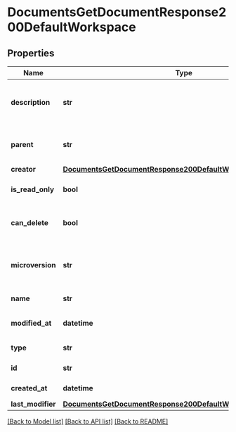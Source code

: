 # DocumentsGetDocumentResponse200DefaultWorkspace

## Properties
Name | Type | Description | Notes
------------ | ------------- | ------------- | -------------
**description** | **str** | User-provided description of workspace | [optional] 
**parent** | **str** | ID of workspace&#39;s parent version | [optional] 
**creator** | [**DocumentsGetDocumentResponse200DefaultWorkspaceCreator**](DocumentsGetDocumentResponse200DefaultWorkspaceCreator.md) |  | [optional] 
**is_read_only** | **bool** | Whether workspace is read-only | [optional] 
**can_delete** | **bool** | Whether workspace can be deleted | [optional] 
**microversion** | **str** | Current document microversion ID of workspace | [optional] 
**name** | **str** | name of workspace | [optional] 
**modified_at** | **datetime** | Last modification date | [optional] 
**type** | **str** | Type of record | [optional] 
**id** | **str** | ID of workspace | [optional] 
**created_at** | **datetime** | Creation date | [optional] 
**last_modifier** | [**DocumentsGetDocumentResponse200DefaultWorkspaceLastModifier**](DocumentsGetDocumentResponse200DefaultWorkspaceLastModifier.md) |  | [optional] 

[[Back to Model list]](../README.md#documentation-for-models) [[Back to API list]](../README.md#documentation-for-api-endpoints) [[Back to README]](../README.md)


